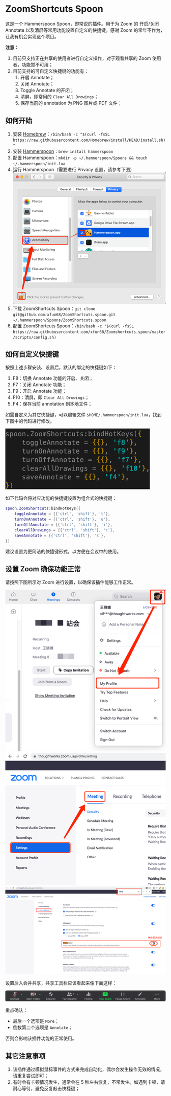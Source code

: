 # ZoomShortcuts Spoon

这是一个 Hammerspoon Spoon，即常说的插件。用于为 Zoom 的 开启/关闭 Annotate 以及清屏等常用功能设置自定义的快捷键。感谢 Zoom 的常年不作为，让我有机会实现这个项目。

**注意：**

1. 目前只支持正在共享的使用者进行自定义操作，对于观看共享的 Zoom 使用者，功能暂不可用；
2. 目前支持的可自定义快捷键的功能有：
    1. 开启 Annotate；
    2. 关闭 Annotate；
    3. Toggle Annotate 的开闭；
    4. 清屏，即常用的 `Clear All Drowings`；
    5. 保存当前的 annotation 为 PNG 图片或 PDF 文件；

## 如何开始

1. 安装 [Homebrew](https://brew.sh/)：`/bin/bash -c "$(curl -fsSL https://raw.githubusercontent.com/Homebrew/install/HEAD/install.sh)"`
1. 安装 [Hammerspoon](https://www.hammerspoon.org/)：`brew install hammerspoon`
1. 配置 Hammerspoon：`mkdir -p ~/.hammerspoon/Spoons && touch ~/.hammerspoon/init.lua`
1. 运行 Hammerspoon（需要进行 Privacy 设置，请参考下图）![privacy-setting](/images/privacy-setting.jpg)
1. 下载 ZoomShortcuts Spoon：`git clone git@github.com:xfun68/ZoomShortcuts.spoon.git ~/.hammerspoon/Spoons/ZoomShortcuts.spoon`
1. 配置 ZoomShortcuts Spoon：`/bin/bash -c "$(curl -fsSL https://raw.githubusercontent.com/xfun68/Zoomshortcuts.spoon/master/scripts/config.sh)`

## 如何自定义快捷键

按照上述步骤安装、设置后，默认的绑定的快捷键如下：

1. F8：切换 Annotate 功能的开启、关闭；
2. F7：关闭 Annotate 功能；
3. F9：开启 Annotate 功能；
4. F10：清屏，即 `Clear All Drowings`；
5. F4：保存当前 annotation 到本地文件；

如需自定义为其它快捷键，可以编辑文件 `$HOME/.hammerspoon/init.lua`，找到下图中的代码进行修改。

![demo-hotkey-binding](/images/demo-default-hotkey-binding.jpg)

如下代码会将对应功能的快捷键设置为组合式的快捷键：

```lua
spoon.ZoomShortcuts:bindHotKeys({
    toggleAnnotate = {{'ctrl', 'shift'}, 't'},
    turnOnAnnotate = {{'ctrl', 'shift'}, 'o'},
    turnOffAnnotate = {{'ctrl', 'shift'}, 'i'},
    clearAllDrawings = {{'ctrl', 'shift'}, 'c'},
    saveAnnotate = {{'ctrl', 'shift'}, 's'},
})
```

建议设置为更简洁的快捷键形式，以方便在会议中的使用。

## 设置 Zoom 确保功能正常

请按照下图所示对 Zoom 进行设置，以确保该插件能够工作正常。

![zoom-setting-1](/images/zoom-setting-1.jpg)
![zoom-setting-2](/images/zoom-setting-2.jpg)
![zoom-setting-3](/images/zoom-setting-3.jpg)

设置后入会并共享，共享工具栏应该看起来像下面这样：

![zoom-setting-4](/images/zoom-setting-4.jpg)

重点确认：

* 最后一个选项是 `More`；
* 倒数第二个选项是 `Annotate`；

否则会影响该插件功能的正常使用。

## 其它注意事项

1. 该插件通过模拟鼠标事件的方式来完成自动化，偶尔会发生操作无效的情况，请重复尝试即可；
2. 有时会有卡顿情况发生，通常会在 5 秒左右恢复，不常发生。如遇到卡顿，请耐心等待，避免反复敲击快捷键；

